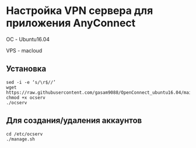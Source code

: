 # Настройка VPN сервера для приложения AnyConnect
ОС - Ubuntu16.04

VPS - macloud

## Установка
```
sed -i -e ‘s/\r$//’
wget https://raw.githubusercontent.com/gasam9088/OpenConnect_ubuntu16.04/main/ocserv
chmod +x ocserv
./ocserv
```

## Для создания/удаления аккаунтов 
```
cd /etc/ocserv
./manage.sh
```
